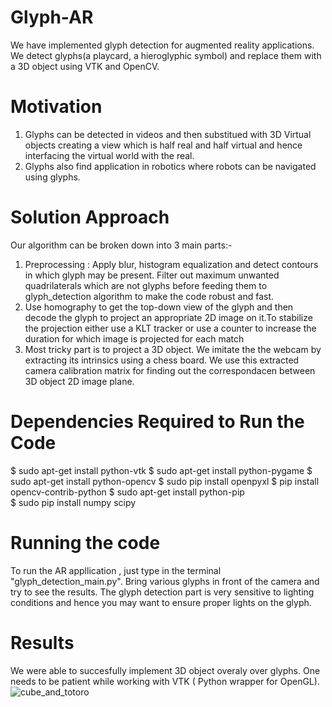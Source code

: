 # Glyph-AR
We have implemented glyph detection for augmented reality applications. We detect glyphs(a playcard, a hieroglyphic symbol) and replace them with a 3D object using VTK and OpenCV. 

# Motivation 
1) Glyphs can be detected in videos and then substitued with 3D Virtual objects creating a view which is half real and half virtual and hence interfacing the virtual world with the real.
2) Glyphs also find application in robotics where robots can be navigated using glyphs. 

# Solution Approach
Our algorithm can be broken down into 3 main parts:-
1) Preprocessing : Apply blur, histogram equalization and detect contours in which glyph may be present. Filter out maximum unwanted quadrilaterals which are not glyphs before feeding them to glyph_detection  algorithm to make the code robust and fast.
2) Use homography to get the top-down view of the glyph and then decode the glyph to project an appropriate 2D image on it.To stabilize the projection either use a KLT tracker or use a counter to increase the duration for which image is projected for each match 
3) Most tricky part is to project a 3D object. We imitate the the webcam by extracting its intrinsics using a chess board. We use this extracted camera calibration matrix for finding out the correspondacen between 3D object 2D image plane.

# Dependencies Required to Run the Code 
$ sudo apt-get install python-vtk
$ sudo apt-get install python-pygame
$ sudo apt-get install python-opencv
$ sudo pip install openpyxl
$ pip install opencv-contrib-python
$ sudo apt-get install python-pip  
$ sudo pip install numpy scipy

# Running the code
To run the AR appllication , just type in the terminal "glyph_detection_main.py". Bring various glyphs in front of the camera and try to see the results. The glyph detection part is very sensitive to lighting conditions and hence you may want to ensure proper lights on the glyph.

# Results 
We were able to succesfully implement 3D object overaly over glyphs. One needs to be patient while working with VTK ( Python wrapper for OpenGL). 
![cube_and_totoro](https://user-images.githubusercontent.com/25552500/39655961-5aaeee86-501a-11e8-8877-7c895729464a.png)
